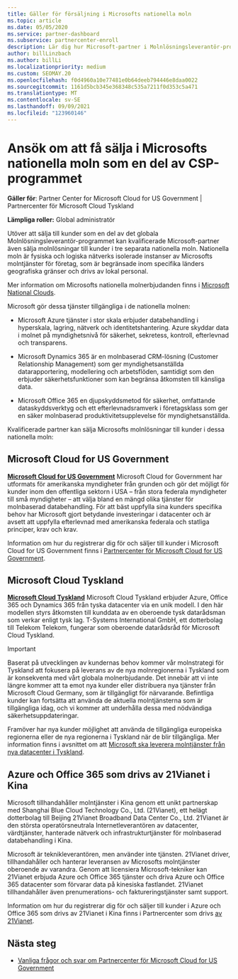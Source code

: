 ```yaml
---
title: Gäller för försäljning i Microsofts nationella moln
ms.topic: article
ms.date: 05/05/2020
ms.service: partner-dashboard
ms.subservice: partnercenter-enroll
description: Lär dig hur Microsoft-partner i Molnlösningsleverantör-programmet kan sälja till kunder som registrerats i nationella moln som stöds.
author: billLinzbach
ms.author: billLi
ms.localizationpriority: medium
ms.custom: SEOMAY.20
ms.openlocfilehash: f0d4960a10e77481e0b64deeb794446e8daa0022
ms.sourcegitcommit: 1161d5bcb345e368348c535a7211f0d353c5a471
ms.translationtype: MT
ms.contentlocale: sv-SE
ms.lasthandoff: 09/09/2021
ms.locfileid: "123960146"
---
```

# <a name="apply-to-sell-in-microsoft-national-clouds-as-part-of-the-csp-program"></a>Ansök om att få sälja i Microsofts nationella moln som en del av CSP-programmet

**Gäller för**: Partner Center for Microsoft Cloud for US Government | Partnercenter för Microsoft Cloud Tyskland

**Lämpliga roller:** Global administratör

Utöver att sälja till kunder som en del av det globala Molnlösningsleverantör-programmet kan kvalificerade Microsoft-partner även sälja molnlösningar till kunder i tre separata nationella moln. Nationella moln är fysiska och logiska nätverks isolerade instanser av Microsofts molntjänster för företag, som är begränsade inom specifika länders geografiska gränser och drivs av lokal personal.

Mer information om Microsofts nationella molnerbjudanden finns i [Microsoft National Clouds](https://www.microsoft.com/trustcenter/cloudservices/nationalcloud).

Microsoft gör dessa tjänster tillgängliga i de nationella molnen:

-   Microsoft Azure tjänster i stor skala erbjuder databehandling i hyperskala, lagring, nätverk och identitetshantering. Azure skyddar data i molnet på myndighetsnivå för säkerhet, sekretess, kontroll, efterlevnad och transparens.

-   Microsoft Dynamics 365 är en molnbaserad CRM-lösning (Customer Relationship Management) som ger myndighetsanställda datarapportering, modellering och arbetsflöden, samtidigt som den erbjuder säkerhetsfunktioner som kan begränsa åtkomsten till känsliga data.

-   Microsoft Office 365 en djupskyddsmetod för säkerhet, omfattande dataskyddsverktyg och ett efterlevnadsramverk i företagsklass som ger en säker molnbaserad produktivitetsupplevelse för myndighetsanställda.

Kvalificerade partner kan sälja Microsofts molnlösningar till kunder i dessa nationella moln:

## <a name="microsoft-cloud-for-us-government"></a>Microsoft Cloud for US Government

[**Microsoft Cloud for US Government**](https://www.microsoft.com/trustcenter/cloudservices/nationalcloud#Microsoft_Cloud_for_US) Microsoft Cloud for Government har utformats för amerikanska myndigheter från grunden och gör det möjligt för kunder inom den offentliga sektorn i USA – från stora federala myndigheter till små myndigheter – att välja bland en mängd olika tjänster för molnbaserad databehandling. För att bäst uppfylla sina kunders specifika behov har Microsoft gjort betydande investeringar i datacenter och är avsett att uppfylla efterlevnad med amerikanska federala och statliga principer, krav och krav. 

Information om hur du registrerar dig för och säljer till kunder i Microsoft Cloud for US Government finns i [Partnercenter för Microsoft Cloud for US Government](partner-center-for-microsoft-us-govt-cloud.md).

## <a name="microsoft-cloud-germany"></a>Microsoft Cloud Tyskland

[**Microsoft Cloud Tyskland**](https://www.microsoft.com/trustcenter/cloudservices/nationalcloud#Microsoft_Cloud_Germany) Microsoft Cloud Tyskland erbjuder Azure, Office 365 och Dynamics 365 från tyska datacenter via en unik modell. I den här modellen styrs åtkomsten till kunddata av en oberoende tysk datarådsman som verkar enligt tysk lag. T-Systems International GmbH, ett dotterbolag till Telekom Telekom, fungerar som oberoende datarådsråd för Microsoft Cloud Tyskland.

> [!IMPORTANT]  
> Baserat på utvecklingen av kundernas behov kommer vår molnstrategi för Tyskland att fokusera på leverans av de nya molnregionerna i Tyskland som är konsekventa med vårt globala molnerbjudande. Det innebär att vi inte längre kommer att ta emot nya kunder eller distribuera nya tjänster från Microsoft Cloud Germany, som är tillgängligt för närvarande. Befintliga kunder kan fortsätta att använda de aktuella molntjänsterna som är tillgängliga idag, och vi kommer att underhålla dessa med nödvändiga säkerhetsuppdateringar.
>  
> Framöver har nya kunder möjlighet att använda de tillgängliga europeiska regionerna eller de nya regionerna i Tyskland när de blir tillgängliga. Mer information finns i avsnittet om att [Microsoft ska leverera molntjänster från nya datacenter i Tyskland](https://news.microsoft.com/europe/2018/08/31/microsoft-to-deliver-cloud-services-from-new-datacentres-in-germany-in-2019-to-meet-evolving-customer-needs/).

    
## <a name="azure-and-office-365-operated-by-21vianet-in-china"></a>Azure och Office 365 som drivs av 21Vianet i Kina

Microsoft tillhandahåller molntjänster i Kina genom ett unikt partnerskap med Shanghai Blue Cloud Technology Co., Ltd. (21Vianet), ett helägt dotterbolag till Beijing 21Vianet Broadband Data Center Co., Ltd. 21Vianet är den största operatörsneutrala Internetleverantören av datacenter, värdtjänster, hanterade nätverk och infrastrukturtjänster för molnbaserad databehandling i Kina. 

Microsoft är teknikleverantören, men använder inte tjänsten. 21Vianet driver, tillhandahåller och hanterar leveransen av Microsofts molntjänster oberoende av varandra. Genom att licensiera Microsoft-tekniker kan 21Vianet erbjuda Azure och Office 365 tjänster och driva Azure och Office 365 datacenter som förvarar data på kinesiska fastlandet. 21Vianet tillhandahåller även prenumerations- och faktureringstjänster samt support.

Information om hur du registrerar dig för och säljer till kunder i Azure och Office 365 som drivs av 21Vianet i Kina finns i Partnercenter som drivs [av 21Vianet](https://www.21vbluecloud.com/partner-china/welcome/).

## <a name="next-steps"></a>Nästa steg

- [Vanliga frågor och svar om Partnercenter för Microsoft Cloud for US Government](faq-for-us-govt-cloud.yml)
